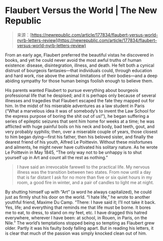 <!--yml
category: 未分类
date: 2024-05-27 14:46:38
-->

# Flaubert Versus the World | The New Republic

> 来源：[https://newrepublic.com/article/177834/flaubert-versus-world-nyrb-letters-review](https://newrepublic.com/article/177834/flaubert-versus-world-nyrb-letters-review)

From an early age, Flaubert preferred the beautiful vistas he discovered in books, and yet he could never avoid the most awful truths of human existence: disease, disintegration, illness, and death. He felt both a cynical distrust of bourgeois fantasies—that individuals could, through education and hard work, rise above the animal limitations of their bodies—and a deep abiding sympathy for those human beings foolish enough to believe them.

His parents wanted Flaubert to pursue everything about bourgeois professional life that he despised; and it is perhaps only because of several illnesses and tragedies that Flaubert escaped the fate they mapped out for him. In the midst of his miserable adventures as a law student in Paris (“What a marvelous idea it was of somebody’s to invent the Law School for the express purpose of boring the shit out of us!”), he began suffering a series of epileptic seizures that sent him home for weeks at a time; he was afflicted with huge painful boils on his neck and body, bad teeth, gout, and very probably syphilis; then, over a miserable couple of years, those closest to him began dying—first his father, then his beloved sister, and finally the dearest friend of his youth, Alfred Le Poittevin. Without these misfortunes and ailments, he might never have cultivated his solitary nature. As he wrote Le Poittevin in May 1845, “The only way not to be unhappy is to shut yourself up in Art and count all the rest as nothing.”

> I have said an irrevocable farewell to the practical life. My nervous illness was the transition between two states. From now until a day that is far distant I ask for no more than five or six quiet hours in my room, a good fire in winter, and a pair of candles to light me at night.

By shutting himself up with “Art” (a word he always capitalized), he could just as firmly shut his door on the world. “I hate life,” he wrote to another youthful friend, Maxime Du Camp. “There: I have said it; I’ll not take it back. Yes, life; and everything that reminds me that life must be borne. It bores me to eat, to dress, to stand on my feet, etc. I have dragged this hatred everywhere, wherever I have been: at school, in Rouen, in Paris, on the Nile.” The world’s temptations stopped being so tempting as Flaubert grew older. Partly it was his faulty body falling apart. But in reading his letters, it is clear that much of the passion was simply knocked clean out of him.